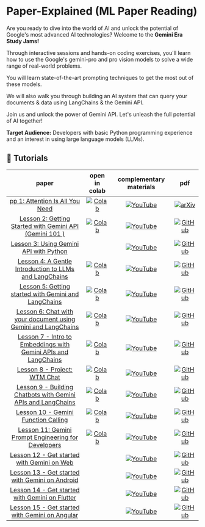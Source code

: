 # Paper-Explained (ML Paper Reading)

Are you ready to dive into the world of AI and unlock the potential of Google's most advanced AI technologies? Welcome to the **Gemini Era Study Jams!** 

Through interactive sessions and hands-on coding exercises, you'll learn how to use the Google's gemini-pro and pro vision models to solve a wide range of real-world problems. 

You will learn state-of-the-art prompting techniques to get the most out of these models.

We will also walk you through building an AI system that can query your documents & data using LangChains & the Gemini API.

Join us and unlock the power of Gemini API. Let's unleash the full potential of AI together!


**Target Audience:** Developers with basic Python programming experience and an interest in using large language models (LLMs).


## 🚀 Tutorials
| **paper** | **open in colab** | **complementary materials** | **pdf** |
|:------------:|:-------------------------------------------------:|:---------------------------:|:----------------------:|
| [pp 1: Attention Is All You Need ](https://github.com/ngesa254/Gemini-Fundamentals) | [![Colab](https://colab.research.google.com/assets/colab-badge.svg)](https://colab.research.google.com/drive/17BI9yPJHZ4q1_WjeNZ6lH7dso-0RWXiD) | [![YouTube](https://badges.aleen42.com/src/youtube.svg)](https://www.youtube.com/@techx_africa) |[![arXiv](https://img.shields.io/badge/arXiv-2212.07784-b31b1b.svg)](https://arxiv.org/pdf/1706.03762.pdf) |
| [Lesson 2: Getting Started with Gemini API (Gemini 101 )](https://github.com/ngesa254/Gemini-Fundamentals) | [![Colab](https://colab.research.google.com/assets/colab-badge.svg)](https://colab.research.google.com/drive/1Hg9r03hYDvT18IBJSEYaTPuS8kcRlWpr) |[![YouTube](https://badges.aleen42.com/src/youtube.svg)](https://youtu.be/yHNPyqazYYU) | [![GitHub](https://badges.aleen42.com/src/github.svg)](https://www.youtube.com/@techx_africa) |
| [Lesson 3: Using Gemini API with Python](https://github.com/ngesa254/Gemini-Fundamentals) |  |[![YouTube](https://badges.aleen42.com/src/youtube.svg)](https://www.youtube.com/@techx_africa) | [![GitHub](https://badges.aleen42.com/src/github.svg)](https://github.com/ngesa254/Gemini-Fundamentals) |
| [Lesson 4: A Gentle Introduction to LLMs and LangChains ](https://github.com/ngesa254/Gemini-Fundamentals) | [![Colab](https://colab.research.google.com/assets/colab-badge.svg)](https://colab.research.google.com/drive/1qCOVeuOiNpZ4bl09li_WmFkYtjLNYGaP) | [![YouTube](https://badges.aleen42.com/src/youtube.svg)](https://www.youtube.com/@techx_africa) | [![GitHub](https://badges.aleen42.com/src/github.svg)](https://github.com/ngesa254/Gemini-Fundamentals)|
| [Lesson 5: Getting started with Gemini and LangChains](https://github.com/ngesa254/Gemini-Fundamentals/blob/main/week_3/gf_lesson_5_gemini_apis_with_langchains.ipynb) | [![Colab](https://colab.research.google.com/assets/colab-badge.svg)](https://colab.research.google.com/drive/1qCOVeuOiNpZ4bl09li_WmFkYtjLNYGaP) | [![YouTube](https://badges.aleen42.com/src/youtube.svg)](https://www.youtube.com/@techx_africa) | [![GitHub](https://badges.aleen42.com/src/github.svg)](https://github.com/ngesa254/Gemini-Fundamentals)|
| [Lesson 6: Chat with your document using Gemini and LangChains](https://github.com/ngesa254/Gemini-Fundamentals/blob/main/week_3/gf_lesson_6_document_chat_with_gemini_and_langchains.ipynb) | [![Colab](https://colab.research.google.com/assets/colab-badge.svg)](https://colab.research.google.com/drive/1FBdupdOVMPWQ_GU5taKVOtwE6PzERy2H) | [![YouTube](https://badges.aleen42.com/src/youtube.svg)](https://www.youtube.com/@techx_africa) | [![GitHub](https://badges.aleen42.com/src/github.svg)](https://github.com/ngesa254/Gemini-Fundamentals)|
| [Lesson 7 - Intro to Embeddings with Gemini APIs and LangChains](https://github.com/ngesa254/Gemini-Fundamentals) | [![Colab](https://colab.research.google.com/assets/colab-badge.svg)](https://colab.research.google.com/drive/1qZY0fawTozh0pxmM8BY_oxg1tk3b8D9n)|[![YouTube](https://badges.aleen42.com/src/youtube.svg)](https://www.youtube.com/@techx_africa) | [![GitHub](https://badges.aleen42.com/src/github.svg)](https://github.com/ngesa254/Gemini-Fundamentals) |
| [Lesson 8 - Project: WTM Chat](https://github.com/ngesa254/Gemini-Fundamentals) | [![Colab](https://colab.research.google.com/assets/colab-badge.svg)](https://colab.research.google.com/drive/1qZY0fawTozh0pxmM8BY_oxg1tk3b8D9n)|[![YouTube](https://badges.aleen42.com/src/youtube.svg)](https://www.youtube.com/@techx_africa) | [![GitHub](https://badges.aleen42.com/src/github.svg)](https://github.com/ngesa254/Gemini-Fundamentals) |
| [Lesson 9 - Building Chatbots with Gemini APIs and LangChains](https://github.com/ngesa254/Gemini-Fundamentals) | [![Colab](https://colab.research.google.com/assets/colab-badge.svg)](https://colab.research.google.com/drive/1qZY0fawTozh0pxmM8BY_oxg1tk3b8D9n)|[![YouTube](https://badges.aleen42.com/src/youtube.svg)](https://www.youtube.com/@techx_africa) | [![GitHub](https://badges.aleen42.com/src/github.svg)](https://github.com/ngesa254/Gemini-Fundamentals) |
| [Lesson 10 - Gemini Function Calling](https://github.com/ngesa254/Gemini-Fundamentals) | [![Colab](https://colab.research.google.com/assets/colab-badge.svg)](https://colab.research.google.com/drive/1qZY0fawTozh0pxmM8BY_oxg1tk3b8D9n)|[![YouTube](https://badges.aleen42.com/src/youtube.svg)](https://www.youtube.com/@techx_africa) | [![GitHub](https://badges.aleen42.com/src/github.svg)](https://github.com/ngesa254/Gemini-Fundamentals) |
| [Lesson 11: Gemini Prompt Engineering for Developers ](https://github.com/ngesa254/Gemini-Fundamentals) | [![Colab](https://colab.research.google.com/assets/colab-badge.svg)](https://colab.research.google.com/github/roboflow-ai/notebooks/blob/main/notebooks/how-to-segment-anything-with-fast-sam.ipynb) |[![YouTube](https://badges.aleen42.com/src/youtube.svg)](https://www.youtube.com/@techx_africa) | [![GitHub](https://badges.aleen42.com/src/github.svg)](https://github.com/ngesa254/Gemini-Fundamentals) |
| [Lesson 12 - Get started with Gemini on Web ](https://github.com/ngesa254/Gemini-Fundamentals) | |[![YouTube](https://badges.aleen42.com/src/youtube.svg)](https://www.youtube.com/@techx_africa) | [![GitHub](https://badges.aleen42.com/src/github.svg)](https://github.com/ngesa254/Gemini-Fundamentals) |
| [Lesson 13 -  Get started with Gemini on Android](https://github.com/ngesa254/Gemini-Fundamentals) ||[![YouTube](https://badges.aleen42.com/src/youtube.svg)](https://www.youtube.com/@techx_africa) | [![GitHub](https://badges.aleen42.com/src/github.svg)](https://github.com/ngesa254/Gemini-Fundamentals) |
| [Lesson 14 - Get started with Gemini on Flutter ](https://github.com/ngesa254/Gemini-Fundamentals) | |[![YouTube](https://badges.aleen42.com/src/youtube.svg)](https://www.youtube.com/@techx_africa) | [![GitHub](https://badges.aleen42.com/src/github.svg)](https://github.com/ngesa254/Gemini-Fundamentals) |
| [Lesson 15 - Get started with Gemini on Angular  ](https://github.com/ngesa254/Gemini-Fundamentals) | |[![YouTube](https://badges.aleen42.com/src/youtube.svg)](https://www.youtube.com/watch?v=bmsS5egXOo0) | [![GitHub](https://badges.aleen42.com/src/github.svg)](https://github.com/ngesa254/Gemini-Fundamentals) |